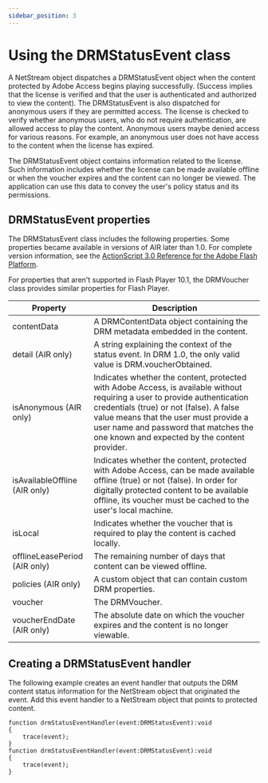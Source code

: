 ```yaml
---
sidebar_position: 3
---
```


# Using the DRMStatusEvent class

A NetStream object dispatches a DRMStatusEvent object when the content protected
by Adobe Access begins playing successfully. (Success implies that the license
is verified and that the user is authenticated and authorized to view the
content). The DRMStatusEvent is also dispatched for anonymous users if they are
permitted access. The license is checked to verify whether anonymous users, who
do not require authentication, are allowed access to play the content. Anonymous
users maybe denied access for various reasons. For example, an anonymous user
does not have access to the content when the license has expired.

The DRMStatusEvent object contains information related to the license. Such
information includes whether the license can be made available offline or when
the voucher expires and the content can no longer be viewed. The application can
use this data to convey the user's policy status and its permissions.

## DRMStatusEvent properties

The DRMStatusEvent class includes the following properties. Some properties
became available in versions of AIR later than 1.0. For complete version
information, see the
[ActionScript 3.0 Reference for the Adobe Flash Platform](https://airsdk.dev/reference/actionscript/3.0/index.html).

For properties that aren't supported in Flash Player 10.1, the DRMVoucher class
provides similar properties for Flash Player.

| Property                      | Description                                                                                                                                                                                                                                                                                             |
| ----------------------------- | ------------------------------------------------------------------------------------------------------------------------------------------------------------------------------------------------------------------------------------------------------------------------------------------------------- |
| contentData                   | A DRMContentData object containing the DRM metadata embedded in the content.                                                                                                                                                                                                                            |
| detail (AIR only)             | A string explaining the context of the status event. In DRM 1.0, the only valid value is DRM.voucherObtained.                                                                                                                                                                                           |
| isAnonymous (AIR only)        | Indicates whether the content, protected with Adobe Access, is available without requiring a user to provide authentication credentials (true) or not (false). A false value means that the user must provide a user name and password that matches the one known and expected by the content provider. |
| isAvailableOffline (AIR only) | Indicates whether the content, protected with Adobe Access, can be made available offline (true) or not (false). In order for digitally protected content to be available offline, its voucher must be cached to the user's local machine.                                                              |
| isLocal                       | Indicates whether the voucher that is required to play the content is cached locally.                                                                                                                                                                                                                   |
| offlineLeasePeriod (AIR only) | The remaining number of days that content can be viewed offline.                                                                                                                                                                                                                                        |
| policies (AIR only)           | A custom object that can contain custom DRM properties.                                                                                                                                                                                                                                                 |
| voucher                       | The DRMVoucher.                                                                                                                                                                                                                                                                                         |
| voucherEndDate (AIR only)     | The absolute date on which the voucher expires and the content is no longer viewable.                                                                                                                                                                                                                   |

## Creating a DRMStatusEvent handler

The following example creates an event handler that outputs the DRM content
status information for the NetStream object that originated the event. Add this
event handler to a NetStream object that points to protected content.

    function drmStatusEventHandler(event:DRMStatusEvent):void
    {
    	trace(event);
    }
    function drmStatusEventHandler(event:DRMStatusEvent):void
    {
    	trace(event);
    }
